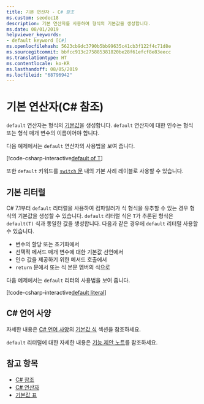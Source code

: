 ```yaml
---
title: 기본 연산자 - C# 참조
ms.custom: seodec18
description: 기본 연산자를 사용하여 형식의 기본값을 생성합니다.
ms.date: 08/01/2019
helpviewer_keywords:
- default keyword [C#]
ms.openlocfilehash: 5623cb9dc3790b5bb99635c41cb3f122f4c71d8e
ms.sourcegitcommit: bbfcc913c275885381820be28f61efcf8e83eecc
ms.translationtype: HT
ms.contentlocale: ko-KR
ms.lasthandoff: 08/05/2019
ms.locfileid: "68796942"
---
```

# <a name="default-operator-c-reference"></a>기본 연산자(C# 참조)

`default` 연산자는 형식의 [기본값](../keywords/default-values-table.md)을 생성합니다. `default` 연산자에 대한 인수는 형식 또는 형식 매개 변수의 이름이어야 합니다.

다음 예제에서는 `default` 연산자의 사용법을 보여 줍니다.

[!code-csharp-interactive[default of T](~/samples/csharp/language-reference/operators/DefaultOperator.cs#WithOperand)]

또한 `default` 키워드를 [`switch` 문](../keywords/switch.md) 내의 기본 사례 레이블로 사용할 수 있습니다.

## <a name="default-literal"></a>기본 리터럴

C# 7.1부터 `default` 리터럴을 사용하여 컴파일러가 식 형식을 유추할 수 있는 경우 형식의 기본값을 생성할 수 있습니다. `default` 리터럴 식은 `T`가 추론된 형식은 `default(T)` 식과 동일한 값을 생성합니다. 다음과 같은 경우에 `default` 리터럴 사용할 수 있습니다.

- 변수의 할당 또는 초기화에서
- 선택적 메서드 매개 변수에 대한 기본값 선언에서
- 인수 값을 제공하기 위한 메서드 호출에서
- `return` 문에서 또는 식 본문 멤버의 식으로

다음 예제에서는 `default` 리터의 사용법을 보여 줍니다.

[!code-csharp-interactive[default literal](~/samples/csharp/language-reference/operators/DefaultOperator.cs#DefaultLiteral)]

## <a name="c-language-specification"></a>C# 언어 사양

자세한 내용은 [C# 언어 사양](~/_csharplang/spec/introduction.md)의 [기본값 식](~/_csharplang/spec/expressions.md#default-value-expressions) 섹션을 참조하세요.

`default` 리터럴에 대한 자세한 내용은 [기능 제안 노트](~/_csharplang/proposals/csharp-7.1/target-typed-default.md)를 참조하세요.

## <a name="see-also"></a>참고 항목

- [C# 참조](../index.md)
- [C# 연산자](index.md)
- [기본값 표](../keywords/default-values-table.md)
